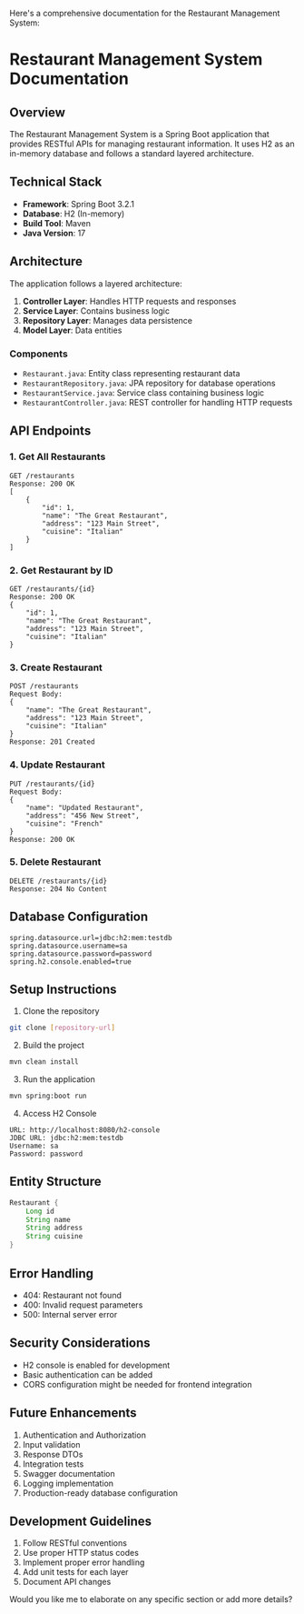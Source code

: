 Here's a comprehensive documentation for the Restaurant Management System:

# Restaurant Management System Documentation

## Overview
The Restaurant Management System is a Spring Boot application that provides RESTful APIs for managing restaurant information. It uses H2 as an in-memory database and follows a standard layered architecture.

## Technical Stack
- **Framework**: Spring Boot 3.2.1
- **Database**: H2 (In-memory)
- **Build Tool**: Maven
- **Java Version**: 17

## Architecture
The application follows a layered architecture:
1. **Controller Layer**: Handles HTTP requests and responses
2. **Service Layer**: Contains business logic
3. **Repository Layer**: Manages data persistence
4. **Model Layer**: Data entities

### Components
- `Restaurant.java`: Entity class representing restaurant data
- `RestaurantRepository.java`: JPA repository for database operations
- `RestaurantService.java`: Service class containing business logic
- `RestaurantController.java`: REST controller for handling HTTP requests

## API Endpoints

### 1. Get All Restaurants
```
GET /restaurants
Response: 200 OK
[
    {
        "id": 1,
        "name": "The Great Restaurant",
        "address": "123 Main Street",
        "cuisine": "Italian"
    }
]
```

### 2. Get Restaurant by ID
```
GET /restaurants/{id}
Response: 200 OK
{
    "id": 1,
    "name": "The Great Restaurant",
    "address": "123 Main Street",
    "cuisine": "Italian"
}
```

### 3. Create Restaurant
```
POST /restaurants
Request Body:
{
    "name": "The Great Restaurant",
    "address": "123 Main Street",
    "cuisine": "Italian"
}
Response: 201 Created
```

### 4. Update Restaurant
```
PUT /restaurants/{id}
Request Body:
{
    "name": "Updated Restaurant",
    "address": "456 New Street",
    "cuisine": "French"
}
Response: 200 OK
```

### 5. Delete Restaurant
```
DELETE /restaurants/{id}
Response: 204 No Content
```

## Database Configuration
```properties
spring.datasource.url=jdbc:h2:mem:testdb
spring.datasource.username=sa
spring.datasource.password=password
spring.h2.console.enabled=true
```

## Setup Instructions

1. Clone the repository
```bash
git clone [repository-url]
```

2. Build the project
```bash
mvn clean install
```

3. Run the application
```bash
mvn spring:boot run
```

4. Access H2 Console
```
URL: http://localhost:8080/h2-console
JDBC URL: jdbc:h2:mem:testdb
Username: sa
Password: password
```

## Entity Structure
```java
Restaurant {
    Long id
    String name
    String address
    String cuisine
}
```

## Error Handling
- 404: Restaurant not found
- 400: Invalid request parameters
- 500: Internal server error

## Security Considerations
- H2 console is enabled for development
- Basic authentication can be added
- CORS configuration might be needed for frontend integration

## Future Enhancements
1. Authentication and Authorization
2. Input validation
3. Response DTOs
4. Integration tests
5. Swagger documentation
6. Logging implementation
7. Production-ready database configuration

## Development Guidelines
1. Follow RESTful conventions
2. Use proper HTTP status codes
3. Implement proper error handling
4. Add unit tests for each layer
5. Document API changes

Would you like me to elaborate on any specific section or add more details?
